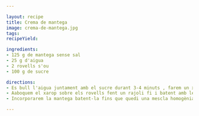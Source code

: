 ```yaml
---

layout: recipe
title: Crema de mantega
image: crema-de-mantega.jpg
tags: 
recipeYield: 

ingredients:
- 125 g de mantega sense sal
- 25 g d'aigua 
- 2 rovells s'ou
- 100 g de sucre

directions:
- Es bull l'aigua juntament amb el sucre durant 3-4 minuts , farem un xarop.
- Aaboquem el xarop sobre els rovells fent un rajoli fi i batent amb les barilles elècctriques tota l'estona fins que el xarop es refredi.
- Incorporarem la mantega batent-la fins que quedi una mescla homogènia

---
```

